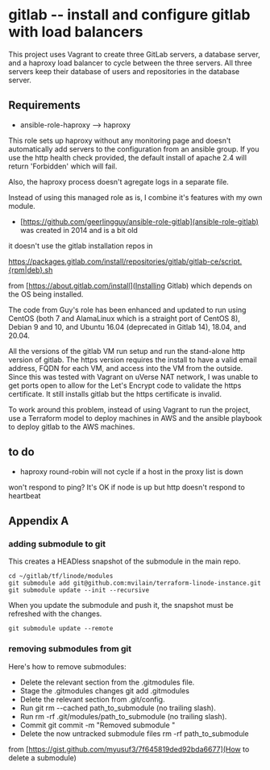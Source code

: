 # gitlab -- install and configure gitlab with load balancers

This project uses Vagrant to create three GitLab servers, a database server, and
a haproxy load balancer to cycle between the three servers.  All three servers
keep their database of users and repositories in the database server.

## Requirements

- ansible-role-haproxy  --> haproxy

This role sets up haproxy without any monitoring page and doesn't automatically add servers to the configuration from an ansible group.  If you use the http health check provided, the default install of apache 2.4 will return 'Forbidden' which will fail.

Also, the haproxy process doesn't agregate logs in a separate file.

Instead of using this managed role as is, I combine it's features with my own module.


- [https://github.com/geerlingguy/ansible-role-gitlab](ansible-role-gitlab) was created in 2014 and is a bit old

it doesn't use the gitlab installation repos in

https://packages.gitlab.com/install/repositories/gitlab/gitlab-ce/script.{rpm|deb}.sh

from [https://about.gitlab.com/install](Installing Gitlab) which depends on the OS being installed.

The code from Guy's role has been enhanced and updated to run using CentOS (both 7 and AlamaLinux which is a straight port of CentOS 8), Debian 9 and 10, and Ubuntu 16.04 (deprecated in Gitlab 14), 18.04, and 20.04.

All the versions of the gitlab VM run setup and run the stand-alone http version of gitlab.  The https version requires the install to have a valid email address, FQDN for each VM, and access into the VM from the outside. Since this was tested with Vagrant on uVerse NAT network, I was unable to get ports open to allow for the Let's Encrypt code to validate the https certificate.  It still installs gitlab but the https certificate is invalid.

To work around this problem, instead of using Vagrant to run the project, use a Terraform model to deploy machines in AWS and the ansible playbook to deploy gitlab to the AWS machines.

## to do

- haproxy round-robin will not cycle if a host in the proxy list is down

won't respond to ping?  It's OK if node is up but http doesn't respond to heartbeat



## Appendix A

### adding submodule to git

This creates a HEADless snapshot of the submodule in the main repo.

    cd ~/gitlab/tf/linode/modules
    git submodule add git@github.com:mvilain/terraform-linode-instance.git
    git submodule update --init --recursive

When you update the submodule and push it, the snapshot must be refreshed with the changes.

    git submodule update --remote

### removing submodules from git

Here's how to remove submodules:

- Delete the relevant section from the .gitmodules file.
- Stage the .gitmodules changes git add .gitmodules
- Delete the relevant section from .git/config.
- Run git rm --cached path_to_submodule (no trailing slash).
- Run rm -rf .git/modules/path_to_submodule (no trailing slash).
- Commit git commit -m "Removed submodule "
- Delete the now untracked submodule files rm -rf path_to_submodule

from [https://gist.github.com/myusuf3/7f645819ded92bda6677](How to delete a submodule)

